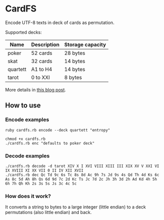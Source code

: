# CardFS

Encode UTF-8 texts in deck of cards as permutation.

Supported decks:

| Name | Description | Storage capacity |
|------|-------------|------------------|
| poker | 52 cards | 28 bytes |
| skat | 32 cards | 14 bytes |
| quartett | A1 to H4 | 14 bytes |
| tarot | 0 to XXI | 8 bytes |

More details in [this blog post](https://steemit.com/software/@michaelzinn/store-text-in-a-deck-of-cards).

## How to use

### Encode examples

```
ruby cardfs.rb encode --deck quartett "entropy"

chmod +x cardfs.rb
./cardfs.rb enc "defaults to poker deck"
```

### Decode examples

```
./cardfs.rb decode -d tarot XIV X I XVI VIII XIII III XIX XV V XXI VI IX XVIII XI XX VII 0 II IV XII XVII
./cardfs.rb dec Qc Td 9c 6s Tc 8s 8d Ac 9h 7s Jd 9s 4s Qd Th 4d Ks 6c As 8c 5d Ah 8h Qs 6d 9d 7c 2d Kc Ts Jc 7d 2c Jh 3h 3d 2h Ad Kd 4h 5h 6h 7h Qh Kh 2s 3s 5s Js 3c 4c 5c
```

### How does it work?

It converts a string to bytes to a large integer (little endian) to a deck permutations (also little endian) and back.
